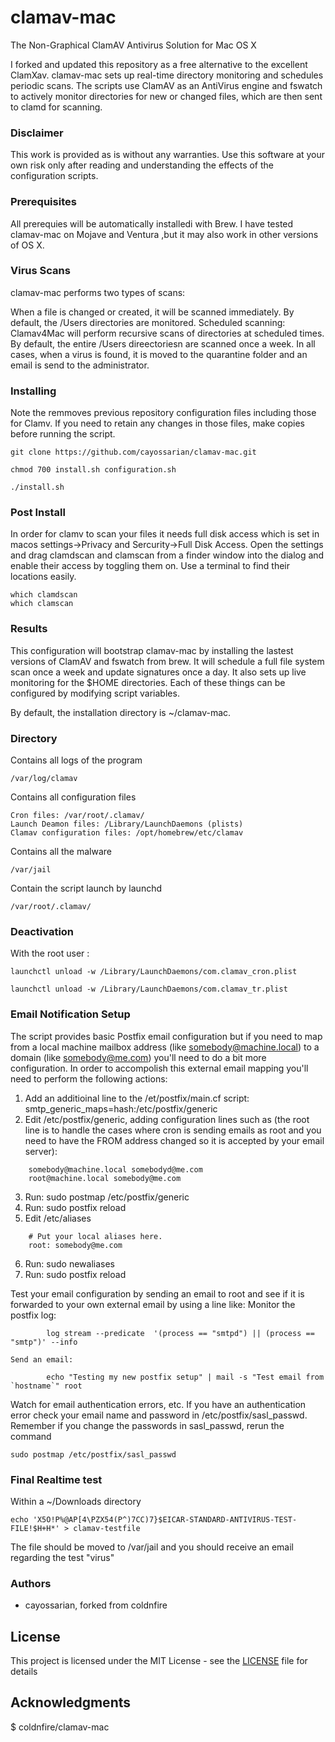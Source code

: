 
# clamav-mac

The Non-Graphical ClamAV Antivirus Solution for Mac OS X

I forked and updated this repository as a free alternative to the excellent ClamXav. clamav-mac sets up real-time directory monitoring and schedules periodic scans. The scripts use ClamAV as an AntiVirus engine and fswatch to actively monitor directories for new or changed files, which are then sent to clamd for scanning.

### Disclaimer
This work is provided as is without any warranties.  Use this software at your own risk only after reading and understanding the effects of the configuration scripts.

### Prerequisites

All prerequies will be automatically installedi with Brew. I have tested clamav-mac on Mojave and Ventura ,but it may also work in other versions of OS X.

### Virus Scans

clamav-mac performs two types of scans:

When a file is changed or created, it will be scanned immediately. By default, the /Users directories are monitored.
Scheduled scanning: Clamav4Mac will perform recursive scans of directories at scheduled times. By default, the entire /Users direectoriesn are scanned once a week.
In all cases, when a virus is found, it is moved to the quarantine folder and an email is send to the administrator.

### Installing
Note the remmoves previous repository configuration files including those for Clamv.  If you need to retain any changes in those files, make copies before running the script.

```
git clone https://github.com/cayossarian/clamav-mac.git
```

```
chmod 700 install.sh configuration.sh
```

```
./install.sh
```
### Post Install
In order for clamv to scan your files it needs full disk access which is set in macos settings->Privacy and Sercurity->Full Disk Access.  Open the settings and drag clamdscan and clamscan from a finder window into the dialog and enable their access by toggling them on.  Use a terminal to find their locations easily.
```
which clamdscan
which clamscan
```
### Results 
This configuration  will bootstrap clamav-mac by installing the lastest versions of ClamAV and fswatch from brew. It will schedule a full file system scan once a week and update signatures once a day. It also sets up live monitoring for the $HOME directories. Each of these things can be configured by modifying script variables.

By default, the installation directory is ~/clamav-mac.

### Directory

Contains all logs of the program

```
/var/log/clamav
```

Contains all configuration files

```
Cron files: /var/root/.clamav/
Launch Deamon files: /Library/LaunchDaemons (plists)
Clamav configuration files: /opt/homebrew/etc/clamav

```

Contains all the malware

```
/var/jail
```

Contain the script launch by launchd

```
/var/root/.clamav/
```

### Deactivation

With the root user :

```
launchctl unload -w /Library/LaunchDaemons/com.clamav_cron.plist
```

```
launchctl unload -w /Library/LaunchDaemons/com.clamav_tr.plist
```
### Email Notification Setup
The script provides basic Postfix email configuration but if you need to map from a local machine mailbox address (like somebody@machine.local) to a domain (like somebody@me.com) you'll need to do a bit more configuration. In order to accompolish this external email mapping you'll need to perform the following actions:
1) Add an additioinal line to the /et/postfix/main.cf script:  
	smtp_generic_maps=hash:/etc/postfix/generic 
2) Edit /etc/postfix/generic, adding configuration lines such as (the root line is to handle the cases where cron is sending emails as root and you need to have the FROM address changed so it is accepted by your email server):  
```
	somebody@machine.local somebodyd@me.com 
	root@machine.local somebody@me.com 
```
3) Run: sudo postmap /etc/postfix/generic
4) Run: sudo postfix reload
5) Edit /etc/aliases 
```
	# Put your local aliases here.
	root: somebody@me.com
```
6) Run: sudo newaliases 
7) Run: sudo postfix reload

Test your email configuration by sending an email to root and see if it is forwarded to your own external email by using a line like:
	Monitor the postfix log: 
```
		log stream --predicate  '(process == "smtpd") || (process == "smtp")' --info
```
	Send an email:
```
		echo "Testing my new postfix setup" | mail -s "Test email from `hostname`" root
```

Watch for email authentication errors, etc.  If you have an authentication error check your email name and password in /etc/postfix/sasl_passwd.
Remember if you change the passwords in sasl_passwd, rerun the command
```
sudo postmap /etc/postfix/sasl_passwd
```

### Final Realtime test
Within a ~/Downloads directory
```
echo 'X5O!P%@AP[4\PZX54(P^)7CC)7}$EICAR-STANDARD-ANTIVIRUS-TEST-FILE!$H+H*' > clamav-testfile
```
The file should be moved to /var/jail and you should receive an email regarding the test "virus"

### Authors

* cayossarian, forked from coldnfire

## License

This project is licensed under the MIT License - see the [LICENSE](LICENSE) file for details

## Acknowledgments

$ coldnfire/clamav-mac

